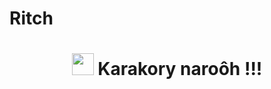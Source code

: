 # Ritch
<h1 align="center">
  <img src="https://raw.githubusercontent.com/MartinHeinz/MartinHeinz/master/wave.gif" width="35px">
Karakory naroôh !!!
</h1>
